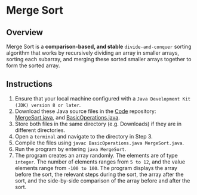 # Merge Sort

## Overview
Merge Sort is a **comparison-based, and stable** `divide-and-conquer` sorting algorithm that works by recursively dividing an array in smaller arrays, sorting each subarray, and merging these sorted smaller arrays together to form the sorted array.

## Instructions
1. Ensure that your local machine configured with a `Java Development Kit (JDK) version 8 or later`.
2. Download these Java source files in the [Code](https://github.com/shumarb/code/tree/main) repository: [MergeSort.java](https://github.com/shumarb/code/blob/main/algorithms/MergeSort.java), and [BasicOperations.java](https://github.com/shumarb/code/tree/main/BasicOperations.java).
3. Store both files in the same directory (e.g. Downloads) if they are in different directories.
4. Open a `terminal` and navigate to the directory in Step 3.
5. Compile the files using `javac BasicOperations.java MergeSort.java`.
6. Run the program by entering `java MergeSort`.
7. The program creates an array randomly. The elements are of type `integer`. The number of elements ranges from `5 to 12`, and the value elements range from `-100 to 100`. The program displays the array before the sort, the relevant steps during the sort, the array after the sort, and the side-by-side comparison of the array before and after the sort.

